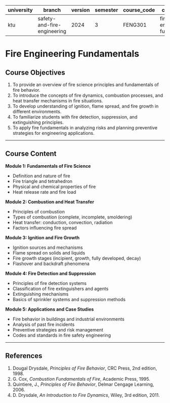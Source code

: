 | university | branch                      | version | semester | course_code | course_title               | language | contributor |
|------------|-----------------------------|---------|----------|-------------|----------------------------|----------|-------------|
| ktu        | safety-and-fire-engineering | 2024    | 3        | FENG301     | fire-engineering-fundamentals | english  | @FousiyaN   |

# Fire Engineering Fundamentals

## Course Objectives  
1. To provide an overview of fire science principles and fundamentals of fire behavior.  
2. To introduce the concepts of fire dynamics, combustion processes, and heat transfer mechanisms in fire situations.  
3. To develop understanding of ignition, flame spread, and fire growth in different environments.  
4. To familiarize students with fire detection, suppression, and extinguishing principles.  
5. To apply fire fundamentals in analyzing risks and planning preventive strategies for engineering applications.  

---

## Course Content  

**Module 1: Fundamentals of Fire Science**  
- Definition and nature of fire  
- Fire triangle and tetrahedron  
- Physical and chemical properties of fire  
- Heat release rate and fire load  

**Module 2: Combustion and Heat Transfer**  
- Principles of combustion  
- Types of combustion (complete, incomplete, smoldering)  
- Heat transfer: conduction, convection, radiation  
- Factors influencing fire spread  

**Module 3: Ignition and Fire Growth**  
- Ignition sources and mechanisms  
- Flame spread on solids and liquids  
- Fire growth stages (incipient, growth, fully developed, decay)  
- Flashover and backdraft phenomena  

**Module 4: Fire Detection and Suppression**  
- Principles of fire detection systems  
- Classification of fire extinguishers and agents  
- Extinguishing mechanisms  
- Basics of sprinkler systems and suppression methods  

**Module 5: Applications and Case Studies**  
- Fire behavior in buildings and industrial environments  
- Analysis of past fire incidents  
- Preventive strategies and risk management  
- Codes and standards in fire safety engineering  

---

## References  
1. Dougal Drysdale, *Principles of Fire Behavior*, CRC Press, 2nd edition, 1998.  
2. G. Cox, *Combustion Fundamentals of Fire*, Academic Press, 1995.  
3. Quintiere, J., *Principles of Fire Behavior*, Delmar Cengage Learning, 2006.  
4. D. Drysdale, *An Introduction to Fire Dynamics*, Wiley, 3rd edition, 2011.  
